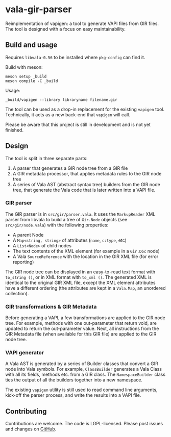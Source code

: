 # vala-gir-parser

Reimplementation of vapigen: a tool to generate VAPI files from GIR files. The
tool is designed with a focus on easy maintainability.

## Build and usage

Requires `libvala-0.56` to be installed where `pkg-config` can find it.

Build with meson:

```
meson setup _build
meson compile -C _build
```

Usage:

```
_build/vapigen --library libraryname filename.gir
```

The tool can be used as a drop-in replacement for the existing `vapigen` tool.
Technically, it acts as a new back-end that `vapigen` will call.

Please be aware that this project is still in development and is not yet
finished.

## Design

The tool is split in three separate parts:

1. A parser that generates a GIR node tree from a GIR file
2. A GIR metadata processor, that applies metadata rules to the GIR node tree
3. A series of Vala AST (abstract syntax tree) builders from the GIR node tree,
   that generate the Vala code that is later written into a VAPI file.

### GIR parser

The GIR parser is in `src/gir/parser.vala`. It uses the `MarkupReader` XML
parser from libvala to build a tree of `Gir.Node` objects (see
`src/gir/node.vala`) with the following properties:

- A parent Node
- A `Map<string, string>` of attributes (`name`, `c:type`, etc)
- A `List<Node>` of child nodes
- The text contents of the XML element (for example in a `Gir.Doc` node)
- A Vala `SourceReference` with the location in the GIR XML file (for error
  reporting)

The GIR node tree can be displayed in an easy-to-read text format with
`to_string ()`, or in XML format with `to_xml ()`. The generated XML is
identical to the original GIR XML file, except the XML element attributes have a
different ordering (the attributes are kept in a `Vala.Map`, an unordered
collection).

### GIR transformations & GIR Metadata

Before generating a VAPI, a few transformations are applied to the GIR node
tree. For example, methods with one out-parameter that return void, are updated
to return the out-parameter value. Next, all instructions from the GIR Metadata
file (when available for this GIR file) are applied to the GIR node tree.

### VAPI generator

A Vala AST is generated by a series of Builder classes that convert a GIR node
into Vala symbols. For example, `ClassBuilder` generates a Vala Class with all
its fields, methods etc. from a GIR class. The `NamespaceBuilder` class ties the
output of all the builders together into a new namespace.

The existing `vapigen` utility is still used to read command line arguments,
kick-off the parser process, and write the results into a VAPI file.

## Contributing

Contributions are welcome. The code is LGPL-licensed. Please post issues and
changes on [GitHub](https://github.com/jwharm/vala-gir-parser/).
